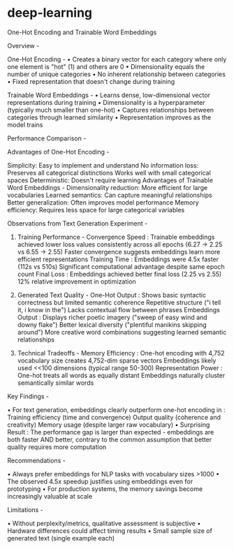 # deep-learning

One-Hot Encoding and Trainable Word Embeddings 


Overview -

One-Hot Encoding - 
• Creates a binary vector for each category where only one element is "hot" (1) and others are 0 
• Dimensionality equals the number of unique categories 
• No inherent relationship between categories 
• Fixed representation that doesn't change during training 

Trainable Word Embeddings - 
• Learns dense, low-dimensional vector representations during training 
• Dimensionality is a hyperparameter (typically much smaller than one-hot) 
• Captures relationships between categories through learned similarity 
• Representation improves as the model trains 


Performance Comparison -

Advantages of One-Hot Encoding - 

Simplicity: Easy to implement and understand 
No information loss: Preserves all categorical distinctions 
Works well with small categorical spaces 
Deterministic: Doesn't require learning 
Advantages of Trainable Word Embeddings - 
Dimensionality reduction: More efficient for large vocabularies 
Learned semantics: Can capture meaningful relationships 
Better generalization: Often improves model performance 
Memory efficiency: Requires less space for large categorical variables 


Observations from Text Generation Experiment -

1. Training Performance - 
Convergence Speed : 
Trainable embeddings achieved lower loss values consistently across all epochs (6.27 → 2.25 
vs 6.55 → 2.55) 
Faster convergence suggests embeddings learn more efficient representations 
Training Time : 
Embeddings were 4.5x faster (112s vs 510s) 
Significant computational advantage despite same epoch count 
Final Loss : 
Embeddings achieved better final loss (2.25 vs 2.55) 
12% relative improvement in optimization 

2. Generated Text Quality - 
One-Hot Output : 
Shows basic syntactic correctness but limited semantic coherence 
Repetitive structure ("i tell it, i know in the") 
Lacks contextual flow between phrases 
Embeddings Output : 
Displays richer poetic imagery ("sweep of easy wind and downy flake") 
Better lexical diversity ("plentiful manikins skipping around") 
More creative word combinations suggesting learned semantic relationships 

3. Technical Tradeoffs - 
Memory Efficiency : 
One-hot encoding with 4,752 vocabulary size creates 4,752-dim sparse vectors 
Embeddings likely used <<100 dimensions (typical range 50-300) 
Representation Power : 
One-hot treats all words as equally distant 
Embeddings naturally cluster semantically similar words 


Key Findings -

• For text generation, embeddings clearly outperform one-hot encoding in : 
Training efficiency (time and convergence) 
Output quality (coherence and creativity) 
Memory usage (despite larger raw vocabulary) 
• Surprising Result : 
The performance gap is larger than expected - embeddings are both faster AND better, contrary 
to the common assumption that better quality requires more computation 


Recommendations -

• Always prefer embeddings for NLP tasks with vocabulary sizes >1000 
• The observed 4.5x speedup justifies using embeddings even for prototyping 
• For production systems, the memory savings become increasingly valuable at scale 


Limitations -
 
• Without perplexity/metrics, qualitative assessment is subjective 
• Hardware differences could affect timing results 
• Small sample size of generated text (single example each)